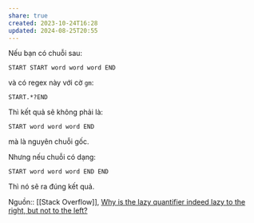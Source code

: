 ```yaml
---
share: true
created: 2023-10-24T16:28
updated: 2024-08-25T20:55
---
```

Nếu bạn có chuỗi sau:
```
START START word word word END
```
và có regex này với cờ `gm`:
```
START.*?END
```

Thì kết quả sẽ không phải là:
```
START word word word END
```
mà là nguyên chuỗi gốc.

Nhưng nếu chuỗi có dạng:
```
START word word word END END
```
Thì nó sẽ ra đúng kết quả.

Nguồn:: [[Stack Overflow]], [Why is the lazy quantifier indeed lazy to the right, but not to the left?](https://stackoverflow.com/q/77134671/3416774)
